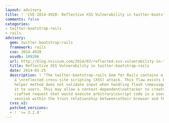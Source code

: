 ```yaml
---
layout: advisory
title: ! 'CVE-2014-4920: Reflective XSS Vulnerability in twitter-bootstrap-rails'
comments: false
categories:
- twitter-bootstrap-rails
- rails
advisory:
  gem: twitter-bootstrap-rails
  framework: rails
  cve: 2014-4920
  osvdb: 109206
  url: http://blog.nvisium.com/2014/03/reflected-xss-vulnerability-in-twitter.html
  title: Reflective XSS Vulnerability in twitter-bootstrap-rails
  date: 2014-03-25
  description: ! "The twitter-bootstrap-rails Gem for Rails contains a flaw that enables
    a \nreflected cross-site scripting (XSS) attack. This flaw exists because the\nbootstrap_flash
    helper method does not validate input when handling flash \nmessages before returning
    it to users. This may allow a context-dependent\nattacker to create a specially
    crafted request that would execute arbitrary\nscript code in a user's browser
    session within the trust relationship between\ntheir browser and the server.\n"
  cvss_v2: 
  patched_versions:
  - ! '>= 3.2.0'
---
```


